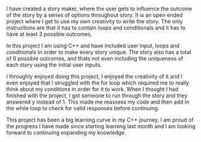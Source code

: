 I have created a story maker, where the user gets to influence the outcome of the story by a series of options throughout story. 
It is an open ended project where I get to use my own creativity to write the story. The only instructions are that it has to contain loops and conditionals and it has to have at least 3 possible outcomes. 

In this project I am using C++ and have included user input, loops and conditionals in order to make every story unique.
The story also has a total of 6 possible outcomes, and thats not even including the uniqueness of each story using the initial user inputs. 

I throughly enjoyed doing this project, I enjoyed the creativity of it and I even enjoyed that I struggled with the for loop which required me to really think about my conditions in order for it to work. 
When I thought I had finished with the project, I got someone to run through the story and they answered y instead of 1. This made me reassess my code and then add in the while loop to check for valid responses before continuing. 

This project has been a big learning curve in my C++ journey, I am proud of the progress I have made since starting learning last month and I am looking forward to continuing expanding my knowledge.
